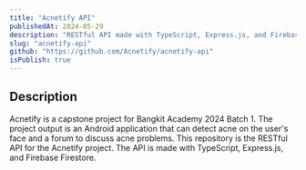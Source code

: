 ```yaml
---
title: "Acnetify API"
publishedAt: 2024-05-29
description: "RESTful API made with TypeScript, Express.js, and Firebase Firestore"
slug: "acnetify-api"
github: "https://github.com/Acnetify/acnetify-api"
isPublish: true
---
```


## Description
Acnetify is a capstone project for Bangkit Academy 2024 Batch 1. The project output is an Android application that can detect acne on the user's face and a forum to discuss acne problems. This repository is the RESTful API for the Acnetify project. The API is made with TypeScript, Express.js, and Firebase Firestore.